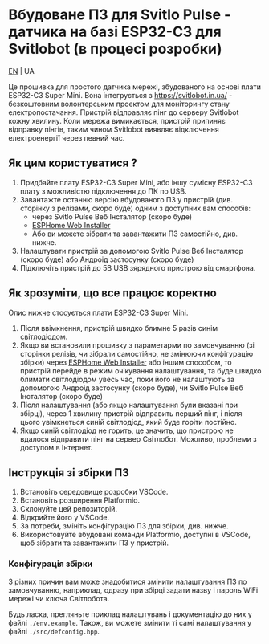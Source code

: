 # Вбудоване ПЗ для Svitlo Pulse - датчика на базі ESP32-C3 для Svitlobot (в процесі розробки)

[EN](./README-UA.md) | UA

Це прошивка для простого датчика мережі, збудованого на основі плати ESP32-C3 Super Mini. Вона інтегрується з https://svitlobot.in.ua/ - безкоштовним волонтерським проєктом для моніторингу стану електропостачання. Пристрій відправляє пінг до серверу Svitlobot кожну хвилину. Коли мережа вимикається, пристрій припиняє відправку пінгів, таким чином Svitlobot виявляє відключення електроенергії через певний час.

## Як цим користуватися ?

1. Придбайте плату ESP32-C3 Super Mini, або іншу сумісну ESP32-C3 плату з можливістю підключення до ПК по USB.
1. Завантажте останню версію вбудованого ПЗ у пристрій (див. сторінку з релізами, скоро буде) одним з доступних вам способів: 
    - через Svitlo Pulse Веб Інсталятор (скоро буде)
    - [ESPHome Web Installer](https://web.esphome.io/)
    - Або ви можете зібрати та завантажити ПЗ самостійно, див. нижче.
1. Налаштувати пристрій за допомогою Svitlo Pulse Веб Інсталятор (скоро буде) або Андроід застосунку (скоро буде)
1. Підключіть пристрій до 5В USB зярядного пристрою від смартфона.

## Як зрозуміти, що все працює коректно

Опис нижче стосується плати ESP32-C3 Super Mini.

1. Після ввімкнення, пристрій швидко блимне 5 разів синім світлодіодом.
1. Якщо ви встановили прошивку з параметарми по замовчуванню (зі сторінки релізів, чи зібрали самостійно, не змінюючи конфігурацію збірки) через [ESPHome Web Installer](https://web.esphome.io/) або іншим способом, то пристрій перейде в режим очікування налаштування, та буде швидко блимати світлодіодом увесь час, поки його не налаштують за допомогою Андроід застосунку (скоро буде), чи Svitlo Pulse Веб Інсталятор (скоро буде)
1. Після налаштування (або якщо налаштування були вказані при збірці), через 1 хвилину пристрій відправить перший пінг, і після цього увімкнеться синій світлодіод, який буде горіти постійно.
1. Якщо синій світлодіод не горить, це значить, що пристрою не вдалося відправити пінг на сервер Світлобот. Можливо, проблеми з доступом в Інтернет.

## Інструкція зі збірки ПЗ

1. Встановіть середовище розробки VSCode.
1. Встановіть розширення Platformio.
1. Склонуйте цей репозиторій.
1. Відкрийте його у VSCode.
1. За потреби, змініть конфігурацію ПЗ для збірки, див. нижче.
1. Використовуйте вбудовані команди Platformio, доступні в VSCode, щоб зібрати та завантажити ПЗ у пристрій.

### Конфігурація збірки

З різних причин вам може знадобитися змінити налаштування ПЗ по замовчуванню, наприклад, одразу при збірці задати назву і пароль WiFi мережі чи ключа Світлобота.

Будь ласка, прегляньте приклад налаштувань і документацію до них у файлі ``./env.example``.
Також, ви можете змінити ті самі налаштування у файлі ``./src/defconfig.hpp``.
